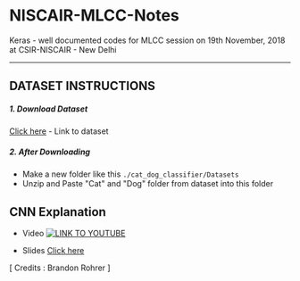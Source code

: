 # NISCAIR-MLCC-Notes

Keras - well documented codes for MLCC session on 19th November, 2018 at CSIR-NISCAIR - New Delhi

---

## DATASET INSTRUCTIONS

##### 1. Download Dataset
[Click here](https://www.microsoft.com/en-us/download/confirmation.aspx?id=54765) - Link to dataset
##### 2. After Downloading 
 - Make a new folder like this ```./cat_dog_classifier/Datasets```
 - Unzip and Paste "Cat" and "Dog" folder from dataset into this folder 

## CNN Explanation
- Video
[![LINK TO YOUTUBE](https://img.youtube.com/vi/FmpDIaiMIeA/0.jpg)](https://www.youtube.com/watch?v=FmpDIaiMIeA)

- Slides
 [Click here](http://brohrer.github.io/how_convolutional_neural_networks_work.html) 

 [ Credits : Brandon Rohrer ]